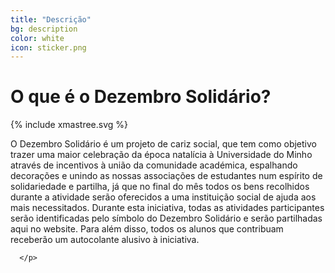 ```yaml
---
title: "Descrição"
bg: description
color: white
icon: sticker.png
---
```


# O que é o Dezembro Solidário?

<div class="row features">
  <div class="col s12 feature">
    <div id="tree">
      {% include xmastree.svg %}
    </div>
  </div>
  <div class="col s12 feature">
    <div class="description-text">
      <p class="text">
      O Dezembro Solidário é um projeto de cariz social, que tem como objetivo trazer uma maior celebração da época natalícia à Universidade do Minho através de incentivos à união da comunidade académica, espalhando decorações e unindo as nossas associações de estudantes num espírito de solidariedade e partilha, já que no final do mês todos os bens recolhidos durante a atividade serão oferecidos a uma instituição social de ajuda aos mais necessitados.
      Durante esta iniciativa, todas as atividades participantes serão identificadas pelo símbolo do Dezembro Solidário e serão partilhadas aqui no website. Para além disso, todos os alunos que contribuam receberão um autocolante alusivo à iniciativa.

      </p>
   </div>
  </div>
</div>






